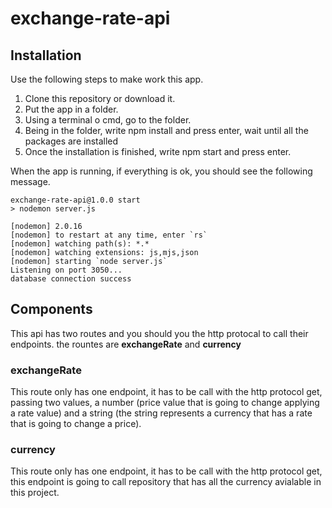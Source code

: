 # exchange-rate-api

## Installation

Use the following steps to make work this app.

1. Clone this repository or download it.
2. Put the app in a folder.
3. Using a terminal o cmd, go to the folder.
4. Being in the folder, write npm install and press enter, wait until all the packages are installed
5. Once the installation is finished, write npm start and press enter.

When the app is running, if everything is ok, you should see the following message.

```
exchange-rate-api@1.0.0 start
> nodemon server.js

[nodemon] 2.0.16
[nodemon] to restart at any time, enter `rs`
[nodemon] watching path(s): *.*
[nodemon] watching extensions: js,mjs,json
[nodemon] starting `node server.js`
Listening on port 3050...
database connection success
```

## Components

This api has two routes and you should you the http protocal to call their endpoints. the rountes are **exchangeRate** and **currency**

### exchangeRate

This route only has one endpoint, it has to be call with the http protocol get, passing two values, a number (price value that is going to change applying a rate value) and a string (the string represents a currency that has a rate that is going to change a price).

### currency

This route only has one endpoint, it has to be call with the http protocol get, this endpoint is going to call repository that has all the currency avialable in this project.


